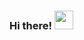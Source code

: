 ### Hi there! <img src="https://raw.githubusercontent.com/kaueMarques/kaueMarques/master/hi.gif" width="30">
